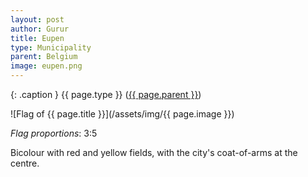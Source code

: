 ```yaml
---
layout: post
author: Gurur
title: Eupen
type: Municipality
parent: Belgium
image: eupen.png
---
```

{: .caption }
{{ page.type }} ([{{ page.parent }}](/2019/03/14/belgium.html))

![Flag of {{ page.title }}](/assets/img/{{ page.image }})

*Flag proportions*: 3:5

Bicolour with red and yellow fields, with the city's coat-of-arms at the centre.